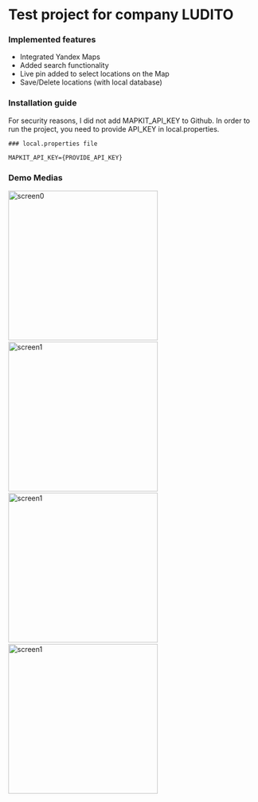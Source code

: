 
# Test project for company LUDITO

### Implemented features
- Integrated Yandex Maps
- Added search functionality
- Live pin added to select locations on the Map
- Save/Delete locations (with local database)

### Installation guide
For security reasons, I did not add MAPKIT_API_KEY to Github. In order to run the project, you need to provide API_KEY in local.properties.

``` 
### local.properties file

MAPKIT_API_KEY={PROVIDE_API_KEY}
```

### Demo Medias
<img width="300" alt="screen0" src="https://github.com/user-attachments/assets/6737d97b-2be1-44dc-92fa-328c0c34b472">&nbsp;&nbsp;<img width="300" alt="screen1" src="https://github.com/user-attachments/assets/904d08d8-ba08-4c2a-b0fc-0ee2fc9900e5">&nbsp;&nbsp;<img width="300" alt="screen1" src="https://github.com/user-attachments/assets/37626de3-c77d-4fcf-bd9e-e35abba0e821">&nbsp;&nbsp;<img width="300" alt="screen1" src="https://github.com/user-attachments/assets/d8bfaa23-5950-41f3-a19d-8503f85bd39f">
